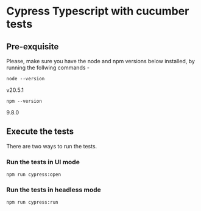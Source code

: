 # Cypress Typescript with cucumber tests

## Pre-exquisite
Please, make sure you have the node and npm versions below installed, by running the follwing commands - 
```
node --version
```
v20.5.1
```
npm --version
```
9.8.0

## Execute the tests

There are two ways to run the tests. 

### Run the tests in UI mode
```
npm run cypress:open 
```
### Run the tests in headless mode
```
npm run cypress:run
```

